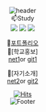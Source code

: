 <div align=center>
	
![header](https://capsule-render.vercel.app/api?type=wave&color=auto&height=300&section=header&text=202206030%20&06030fontSize=90)<br>
	📫Study<br>
<img src="https://img.shields.io/badge/c++-B2CCFF?style=flat&logo=c++&logoColor=white"/>
 <img src="https://img.shields.io/badge/php-D1B2FF?style=flat&logo=php&logoColor=white"/>
 <img src="https://img.shields.io/badge/typescript-B5B2FF?style=flat&logo=typescript&logoColor=white"/><br>
	
 🌱[포트폴리오](https://yuls0202.github.io/index/)<br>
 🌱[학교홍보]<br>
[net1](https://velvety-cupcake-9dc896.netlify.app/)or
[git1](https://yuls0202.github.io/bsks/)<br>

👋[자기소개]<br>
[net2](https://fabulous-cat-539412.netlify.app/)or
[git2](https://yuls0202.github.io/pppp/)

	
	
[![Hits](https://hits.seeyoufarm.com/api/count/incr/badge.svg?url=https%3A%2F%2Fgithub.com%2Fgjbae1212%2Fhit-counter)](https://hits.seeyoufarm.com)                  
![Footer](https://capsule-render.vercel.app/api?type=waving&color=auto&height=200&section=footer)
<div>
